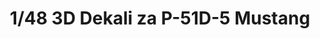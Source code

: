 ---
layout: product
title: "1/48 3D Dekali za P-51D-5 Mustang"
price: "1000" 
desc: "Dekal"
img_path: "/assets/img/3DL48002.webp"
brand: "EDUARD"
available: false
special_offer: false
new: false
soon: false
cat: "010000"
subcat: "010400"
subsubcat: "00"
sifra: "3DL48002"
popular: false
spec: false
---